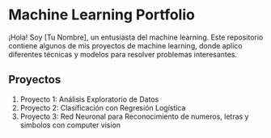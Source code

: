 # Machine Learning Portfolio

¡Hola! Soy [Tu Nombre], un entusiasta del machine learning. Este repositorio contiene algunos de mis proyectos de machine learning, donde aplico diferentes técnicas y modelos para resolver problemas interesantes.

## Proyectos
1. Proyecto 1: Análisis Exploratorio de Datos
2. Proyecto 2: Clasificación con Regresión Logística
3. Proyecto 3: Red Neuronal para Reconocimiento de numeros, letras y simbolos con computer vision
